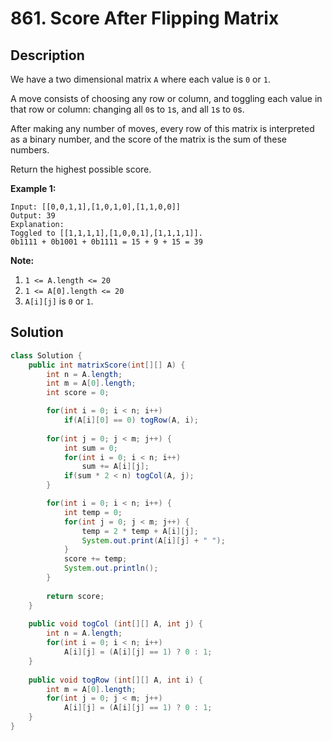 # 861. Score After Flipping Matrix

## Description

We have a two dimensional matrix `A` where each value is `0` or `1`.

A move consists of choosing any row or column, and toggling each value in that row or column: changing all `0`s to `1`s, and all `1`s to `0`s.

After making any number of moves, every row of this matrix is interpreted as a binary number, and the score of the matrix is the sum of these numbers.

Return the highest possible score.

 


**Example 1:**

```
Input: [[0,0,1,1],[1,0,1,0],[1,1,0,0]]
Output: 39
Explanation:
Toggled to [[1,1,1,1],[1,0,0,1],[1,1,1,1]].
0b1111 + 0b1001 + 0b1111 = 15 + 9 + 15 = 39
```

 

**Note:**

1. `1 <= A.length <= 20`
2. `1 <= A[0].length <= 20`
3. `A[i][j]` is `0` or `1`.

## Solution

```java
class Solution {
    public int matrixScore(int[][] A) {
        int n = A.length;
        int m = A[0].length;
        int score = 0;

        for(int i = 0; i < n; i++) 
            if(A[i][0] == 0) togRow(A, i);
        
        for(int j = 0; j < m; j++) {
            int sum = 0;
            for(int i = 0; i < n; i++)
                sum += A[i][j];
            if(sum * 2 < n) togCol(A, j);
        }

        for(int i = 0; i < n; i++) {
            int temp = 0;
            for(int j = 0; j < m; j++) {
                temp = 2 * temp + A[i][j];
                System.out.print(A[i][j] + " ");
            }
            score += temp;
            System.out.println();
        }
        
        return score;
    }
    
    public void togCol (int[][] A, int j) {
        int n = A.length;
        for(int i = 0; i < n; i++) 
            A[i][j] = (A[i][j] == 1) ? 0 : 1;
    }
    
    public void togRow (int[][] A, int i) {
        int m = A[0].length;
        for(int j = 0; j < m; j++) 
            A[i][j] = (A[i][j] == 1) ? 0 : 1;
    }
}
```

